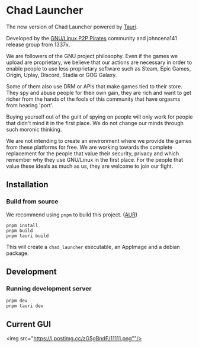 # Chad Launcher

The new version of Chad Launcher powered by [Tauri](https://tauri.studio).

Developed by the [GNU/Linux P2P Pirates](https://matrix.to/#/!SlYhhmreXjJylcsjfn:tedomum.net?via=matrix.org&via=tedomum.net) community and johncena141 release group from 1337x.

We are followers of the GNU project philosophy. Even if the games we upload are proprietary, we believe that our actions are necessary in order to enable people to use less proprietary software such as Steam, Epic Games, Origin, Uplay, Discord, Stadia or GOG Galaxy. 

Some of them also use DRM or APIs that make games tied to their store. They spy and abuse people for their own gain, they are rich and want to get richer from the hands of the fools of this community that have orgasms from hearing 'port'.

Buying yourself out of the guilt of spying on people will only work for people that didn't mind it in the first place. We do not change our minds through such moronic thinking.

We are not intending to create an environment where we provide the games from these platforms for free. We are working towards the complete replacement for the people that value their security, privacy and which remember why they use GNU/Linux in the first place.
For the people that value these ideals as much as us, they are welcome to join our fight.

## Installation

### Build from source

We recommend using `pnpm` to build this project. ([AUR](https://aur.archlinux.org/packages/pnpm/))

```
pnpm install
pnpm build
pnpm tauri build
```

This will create a `chad_launcher` executable, an AppImage and a debian package.

## Development

### Running development server

```
pnpm dev
pnpm tauri dev
```

## Current GUI
<img src="https://i.postimg.cc/zG5gBndF/11111.png""/>
